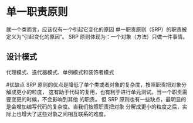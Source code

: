 # 单一职责原则
就一个类而言，应该仅有一个引起它变化的原因
单一职责原则（SRP）的职责被定义为“引起变化的原因”。
SRP 原则体现为：一个对象（方法）只做一件事情。

## 设计模式
代理模式、迭代器模式、单例模式和装饰者模式

#优缺点
SRP 原则的优点是降低了单个类或者对象的复杂度，按照职责把对象分解成更小的粒度，
这有助于代码的复用，也有利于进行单元测试。当一个职责需要变更的时候，不会影响到其他
的职责。
但 SRP 原则也有一些缺点，最明显的是会增加编写代码的复杂度。当我们按照职责把对象
分解成更小的粒度之后，实际上也增大了这些对象之间相互联系的难度。